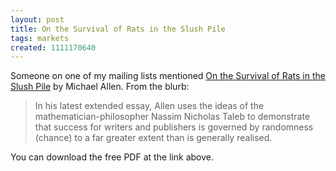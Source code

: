 ```yaml
---
layout: post
title: On the Survival of Rats in the Slush Pile
tags: markets
created: 1111170640
---
```

Someone on one of my mailing lists mentioned [On the Survival of Rats in the Slush Pile](http://www.kingsfieldpublications.co.uk/rats.html) by Michael Allen.  From the blurb:

>  In his latest extended essay, Allen uses the ideas of the mathematician-philosopher Nassim Nicholas Taleb to demonstrate that success for writers and publishers is governed by randomness (chance) to a far greater extent than is generally realised.

You can download the free PDF at the link above.

